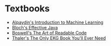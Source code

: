# Textbooks

- [Alpaydin's Introduction to Machine Learning](Alpaydin's%20Introduction%20to%20Machine%20Learning.html)
- [Bloch's Effective Java](Bloch's%20Effective%20Java.html)
- [Boswell's The Art of Readable Code](Boswell's%20The%20Art%20of%20Readable%20Code.html)
- [Thaler's The Only EKG Book You'll Ever Need](Thaler's%20The%20Only%20EKG%20Book%20You'll%20Ever%20Need.html)
